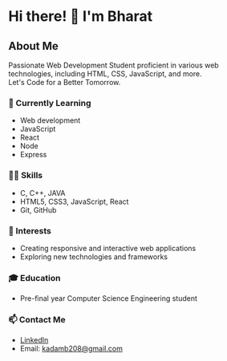 # Hi there! 👋 I'm Bharat

## About Me

Passionate Web Development Student proficient in various web technologies, including HTML, CSS, JavaScript, and more.  
Let's Code for a Better Tomorrow.

### 🔭 Currently Learning
- Web development
- JavaScript
- React
- Node
- Express

### 🧑‍💻 Skills
- C, C++, JAVA
- HTML5, CSS3, JavaScript, React
- Git, GitHub

### 🌱 Interests
- Creating responsive and interactive web applications
- Exploring new technologies and frameworks

### 🎓 Education
- Pre-final year Computer Science Engineering student

### 📫 Contact Me
- [LinkedIn](https://www.linkedin.com/in/bharat-kadam-044aa6247/)
- Email: kadamb208@gmail.com


